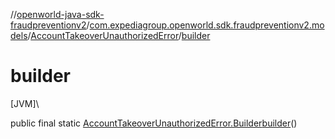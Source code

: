 //[openworld-java-sdk-fraudpreventionv2](../../../index.md)/[com.expediagroup.openworld.sdk.fraudpreventionv2.models](../index.md)/[AccountTakeoverUnauthorizedError](index.md)/[builder](builder.md)

# builder

[JVM]\

public final static [AccountTakeoverUnauthorizedError.Builder](-builder/index.md)[builder](builder.md)()
